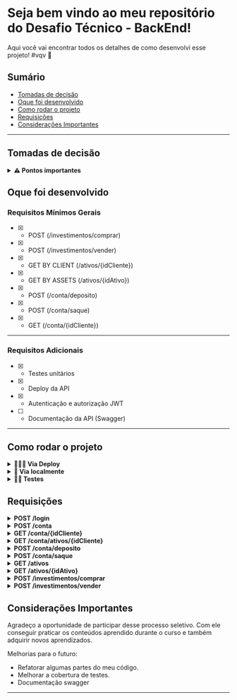# Seja bem vindo ao meu repositório do Desafio Técnico - BackEnd!

Aqui você vai encontrar todos os detalhes de como desenvolvi esse projeto! #vqv 🚀

## Sumário

- [Tomadas de decisão](#tomadas-de-decisão)
- [Oque foi desenvolvido](#oque-foi-desenvolvido)
- [Como rodar o projeto](#como-rodar-o-projeto)
- [Requisições](#requisições)
- [Considerações Importantes](#considerações-importantes)

---

## Tomadas de decisão
<details>
<summary><strong>⚠️ Pontos importantes</strong></summary><br />

1. Gerenciamento do tempo: com o intuito de dar meu melhor nesse desáfio, pois além dele,
eu trabalho para duas empresas e tenho meu deveres com a Trybe.

2. Após leitura do desafio, decidi usar JavaScript com Node.js e Express.

3. Pensando em foco no cliente, performance e no negócio:
- Para modelagem do banco de dados implementei os conceitos de normalização e crei meu
banco de dados com MySQL.
![Diagrama de ER e Entidades](https://media.discordapp.net/attachments/836688004294377493/999840875930726440/unknown.png?width=960&height=461)
- Utilizei Arquitetura de Software MSC(Model, Service, Controller), pois ao dividir minha aplicação
em camadas facilita a manutenção, a adição de novas funcionalidades e um código mais organizado e limpo.
- Utilizei Arquitetura Web REST.
- Implementei testes para alguns endpoints.

---

 <br />
</details>

## Oque foi desenvolvido
### Requisitos Mínimos Gerais
- [x] - POST (/investimentos/comprar)
- [x] - POST (/investimentos/vender)
- [x] - GET BY CLIENT (/ativos/{idCliente})
- [x] - GET BY ASSETS (/ativos/{idAtivo})
- [x] - POST (/conta/deposito)
- [x] - POST (/conta/saque)
- [x] - GET (/conta/{idCliente})

----
### Requisitos Adicionais
- [x] - Testes unitários
- [x] - Deploy da API
- [x] - Autenticação e autorização JWT
- [ ] - Documentação da API (Swagger)

----

## Como rodar o projeto

<details>
<summary><strong>👨🏽‍💻 Via Deploy</strong></summary><br />

1. Copie a `URL`
- https://lazaro-kabib-desafioxp-backend.herokuapp.com

2. Utilize alguma plataforma de API e rode os endpoints
- [Exemplo de requisição](https://prnt.sc/3CVRpyTPYx7f)
- Obs: confira na seção requisições os endpoints

---

 <br />
</details>

<details>
<summary><strong>👩‍ Via localmente</strong></summary><br />

1. Clone o repositório
- `git clone git@github.com:fontanez123/desafioXP-BackEnd.git`
- Entre na pasta: `cd desafioXP-BackEnd`

2. Instale as dependências
- `npm install`

3. Crie e configure o arquivo .env
```text
MYSQL_HOST=localhost
MYSQL_USER=seu-usuário
MYSQL_PASSWORD=seu-password
MYSQL_DATABASE=XPInc
PORT=3306
JWT_SECRET=senha-secreta
```

4. Criando banco de dados
- Abra o arquivo `XPInc.sql` e copie a query para criação do banco de dados
- Rode a query no MySQL Workbench

5. Rode a aplicação
- `npm start`

6. Utilize alguma plataforma de API e rode os endpoints
- [Exemplo de requisição](https://prnt.sc/kT8SD3439S0o)
- Obs: confira na seção requisições os endpoints

---

 <br />
 </details>
 
<details>
<summary><strong>👩‍🔧 Testes</strong></summary><br />

1. Nesse projeto fiz a cobertura de testes e para rodá-los bastar usar os comandos
abaixo:

- Testando camada Models: `npm run test:models`
- Testando camada Services: `npm run test:services`
- Testando camada Controllers: `npm run test:controllers`

---

 <br />
 </details>
 
 ## Requisições

<details>
<summary><strong>POST /login</strong></summary><br />

- O endpoint é acessível através do URL `/login`;
- Esse endpoint da acesso ao cliente a aplicação;
- O corpo da requisição deve seguir o formato abaixo:
```json
{
   "email": "lazarokabib94@gmail.com",
   "senha": "lazaro1234"
}
```

- Se o cliente fazer login com sucesso, o resultado retornado é parecido conforme exibido abaixo, com um status http `200`:
```json
{
    "token": "eyJhbGciOiJIUzI1NiIsInR5cCI6IkpXVCJ9.eyJlbWFpbCI6ImxhemFyb2thYmliOTRAZ21haWwuY29tIwiaWF0IjoxNjU4NjcyODM2LCJleHAiOjE2NTg2NzQ2MzZ9.f602FPyIoKZSLEh7sCtLuFCus-ERFiGEM2tCRbxg9T"
}
```

  **[Validações]**
  - Os campos email ou senha não podem estar vazios.  
  - Se o cliente tem cadastro.
  
 ---

 <br />
</details>

<details>
<summary><strong>POST /conta</strong></summary><br />

- O endpoint é acessível através do URL `/conta`;
- Esse endpoint insere novo cliente na tabela clientes;
- O corpo da requisição deve seguir o formato abaixo:
```json
{
    "nome": "Josenilda Agnaldo",
    "email": "josenilda123@gmail.com",
    "senha": "josenilda1234"
}
  ```
  
  - Se o cliente criar a conta com sucesso, o resultado retornado é conforme exibido abaixo, com um status http `201`:
  ```json
{
    "id": 94,
    "nome": "Josenilda Agnaldo",
    "email": "josenilda123@gmail.com"
}
  ```
  
  **[Validações]**
  - O campo nome precisa ter mais de 7 caracteres.
  - O campo senha precisa ter mais de 5 caracteres.
  - O campo email precisa ser um email válido.
  - Verifica se o cliente já possui cadastro.  
  
  ---

 <br />
</details>

<details>
<summary><strong>GET /conta/{idCliente}</strong></summary><br />

- O endpoint é acessível através do URL `/conta/:idCliente`;
- Esse endpoint me traz id, nome e saldo do cliente;
- O resultado é conforme exibido abaixo:
```json
{
    "id": 4,
    "nome": "Lázaro Kabib",
    "saldo": "215992.00"
}
```

 **[Validações]**
  - Se o idCliente informado existe um cliente com o mesmo id.
  
  ---

 <br />
</details>

<details>
<summary><strong>GET /conta/ativos/{idCliente}</strong></summary><br />

- O endpoint é acessível através do URL `/conta/ativos/:idCliente`;
- Esse endpoint mostra carteira de ativos do cliente;
- O resultado é conforme exibido abaixo:
```json
[
    {
        "idCliente": 4,
        "idAtivo": 4,
        "quantidade": 40,
        "valor": "350.20"
    },
    {
        "idCliente": 4,
        "idAtivo": 14,
        "quantidade": 20,
        "valor": "500.00"
    }
]
```

 **[Validações]**
  - Se o idCliente informado existe um cliente com o mesmo id.
  - Verifica se o cliente possui ativos comprados.
  
  ---

 <br />
</details>

<details>
<summary><strong>POST /conta/deposito</strong></summary><br />

- O endpoint é acessível através do URL `/conta/deposito`;
- Esse endpoint insere nova transação do tipo depósito na tabela transacoesConta e atualiza o saldo do cliente;
- O corpo da requisição deve seguir o formato abaixo:
```json
{
    "idCliente": 4,
    "valor": 10000
}
  ```
  
  - Se o cliente fizer o depósito com sucesso, o resultado retornado é conforme exibido abaixo, com um status http `200`:
  ```json
{
    "idCliente": 4,
    "tipo": "deposito",
    "valor": 1000
}
  ```
  
  **[Validações]**
  - Se o token de autenticação existe.
  - Se o token de autenticação expirou ou é inválido.
  - Se o cliente que fez o login é o mesmo que está realizando o depósito.
  - Se o idCliente do req.body não está vazio ou é maior que 0.
  - Se o idCliente do req.body é um número.
  - Se existe um cliente com o mesmo idCliente passado no req.body.
  - Se o valor do req.body é maior que 0.
  - Se o valor do req.body é um número.
  
  ---

 <br />
</details>

<details>
<summary><strong>POST /conta/saque</strong></summary><br />

- O endpoint é acessível através do URL `/conta/saque`;
- Esse endpoint insere nova transação do tipo saque na tabela transacoesConta e atualiza o saldo do cliente;
- O corpo da requisição deve seguir o formato abaixo:
```json
{
    "idCliente": 4,
    "valor": 10000
}
  ```
  
  - Se o cliente fizer o saque com sucesso, o resultado retornado é conforme exibido abaixo, com um status http `200`:
  ```json
{
    "idCliente": 4,
    "tipo": "saque",
    "valor": 1000
}
  ```
  
  **[Validações]**
  - Se o token de autenticação existe.
  - Se o token de autenticação expirou ou é inválido.
  - Se o cliente que fez o login é o mesmo que está realizando o saque.
  - Se o idCliente do req.body não está vazio ou é maior que 0.
  - Se o idCliente do req.body é um número.
  - Se existe um cliente com o mesmo idCliente passado no req.body.
  - Se o valor do req.body é maior que 0.
  - Se o valor do req.body é um número.
  - Se o valor do saque é menor que o saldo do cliente.
  
  ---

 <br />
</details>

<details>
<summary><strong>GET /ativos</strong></summary><br />

- O endpoint é acessível através do URL `/ativos`;
- Esse endpoint mostra todos os ativos disponíveis na corretora
- O resultado é conforme exibido abaixo:
```json
[
    {
        "id": 4,
        "nome": "VALE",
        "quantidade": 150,
        "valor": "350.20"
    },
    {
        "id": 14,
        "nome": "PETROBRAS",
        "quantidade": 380,
        "valor": "500.00"
    },
    {
        "id": 24,
        "nome": "MAGAZINE LUIZA",
        "quantidade": 150,
        "valor": "250.70"
    },
    {
        "id": 34,
        "nome": "LOJAS RENNER",
        "quantidade": 249,
        "valor": "321.30"
    },
    {
        "id": 44,
        "nome": "HAPVIDA",
        "quantidade": 334,
        "valor": "446.00"
    }
]
```
  
  ---

 <br />
</details>

<details>
<summary><strong>GET /ativos/{idAtivo}</strong></summary><br />

- O endpoint é acessível através do URL `/ativos/:idAtivo`;
- Esse endpoint me traz id, nome, quantidade e valor do Ativo disponível na corretora pelo id
- O resultado é conforme exibido abaixo:
```json
{
    "id": 4,
    "nome": "VALE",
    "quantidade": 150,
    "valor": "350.20"
}
```

 **[Validações]**
  - Se o idAtivo informado existe um ativo com o mesmo id.
  
  ---

 <br />
</details>

<details>
<summary><strong>POST /investimentos/comprar</strong></summary><br />

- O endpoint é acessível através do URL `/investimentos/comprar`;
- Esse endpoint insere uma transação de ativos na tabela trasancoesAtivos, atualiza o saldo do cliente, atualiza a carteira de ativos do cliente
e atualiza a quantidade de ativos disponíveis na corretora.
- O resultado é conforme exibido abaixo:
```json
{
    "idCliente": 4,
    "idAtivo": 4,
    "tipo": "compra",
    "quantidade": 10
}
```

 **[Validações]**
  - Se o token de autenticação existe.
  - Se o token de autenticação expirou ou é inválido.
  - Se o valor da compra é maior que o saldo do cliente.
  - Se a quantidade comprada é maior que a quantidade disponível na corretora.
  - Se o cliente que fez o login é o mesmo que está realizando a compra do ativo.
  - Se o idCliente do req.body não está vazio ou é maior que 0.
  - Se o idCliente do req.body é um número.
  - Se existe um cliente com o mesmo idCliente passado no req.body.
  - Se o idAtivo do req.body não está vazio ou é maior que 0.
  - Se o idAtivo do req.body é um número.
  - Se existe um ativo com o mesmo idAtivo passado no req.body.
  - Se a quantidade do req.body é um número.
  - Se a quantidade do req.body é maior que 0.
  
  ---

 <br />
</details>

<details>
<summary><strong>POST /investimentos/vender</strong></summary><br />

- O endpoint é acessível através do URL `/investimentos/vender`;
- Esse endpoint insere uma transação de ativos na tabela trasancoesAtivos, atualiza o saldo do cliente, atualiza a carteira de ativos do cliente
e atualiza a quantidade de ativos disponíveis na corretora.
- O resultado é conforme exibido abaixo:
```json
{
    "idCliente": 4,
    "idAtivo": 4,
    "tipo": "venda",
    "quantidade": 30
}
```

 **[Validações]**
  - Se o token de autenticação existe.
  - Se o token de autenticação expirou ou é inválido.
  - Se a quantidade vendida é maior que a quantidade disponível na carteira de ativos do cliente.
  - Se o cliente que fez o login é o mesmo que está realizando a compra do ativo.
  - Se o idCliente do req.body não está vazio ou é maior que 0.
  - Se o idCliente do req.body é um número.
  - Se existe um cliente com o mesmo idCliente passado no req.body.
  - Se o idAtivo do req.body não está vazio ou é maior que 0.
  - Se o idAtivo do req.body é um número.
  - Se existe um ativo com o mesmo idAtivo passado no req.body.
  - Se a quantidade do req.body é um número.
  - Se a quantidade do req.body é maior que 0.
  
  ---

 <br />
</details>

## Considerações Importantes

Agradeço a oportunidade de participar desse processo seletivo. Com ele conseguir
praticar os conteúdos aprendido durante o curso e também adquirir novos aprendizados.

Melhorias para o futuro:
- Refatorar algumas partes do meu código.
- Melhorar a cobertura de testes.
- Documentação swagger

---
